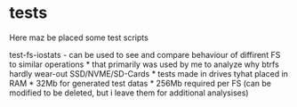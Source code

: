 # tests
Here maz be placed some test scripts

test-fs-iostats - can be used to see and compare behaviour of diffirent FS to similar operations
    * that primarily was used by me to analyze why btrfs hardly wear-out SSD/NVME/SD-Cards
    * tests made in drives tyhat placed in RAM
    * 32Mb for generated test datas
    * 256Mb required per FS (can be modified to be deleted, but i leave them for additional analysises)
